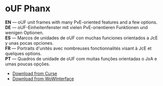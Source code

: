 oUF Phanx
============

**EN** — oUF unit frames with many PvE-oriented features and a few options.  
**DE** — oUF-Einheitenfenster mit vielen PvE-orientieren Funktionen und wenigen Optionen.  
**ES** — Marcos de unidades de oUF con muchas funciones orientados a JcE y unas pocas opciones.  
**FR** — Portraits d'unités avec nombreuses fonctionnalités visant à JcE et quelques options.  
**PT** — Quadros de unidade de oUF com muitas funções orientadas o JxA e umas poucas opções.

* [Download from Curse](http://mods.curse.com/addons/wow/ouf-phanx)
* [Download from WoWInterface](http://www.wowinterface.com/downloads/info13993-oUF_Phanx.html)

